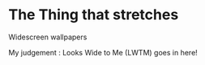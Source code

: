 # The Thing that stretches

Widescreen wallpapers

My judgement : Looks Wide to Me (LWTM) goes in here!